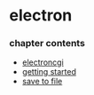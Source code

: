 ﻿
# electron
### chapter contents
 
* [electroncgi](electroncgi.md)
* [getting started](getting_started.md)
* [save to file](save_to_file.md)
